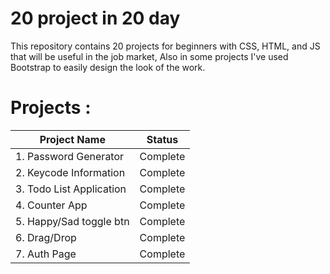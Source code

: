 # 20 project in 20 day

This repository contains 20 projects for beginners with CSS, HTML, and JS that will be useful in the job market, Also in some projects I've used Bootstrap to easily design the look of the work.  

# Projects :

| Project Name  | Status |
| ------------- | ------------- |
| 1. Password Generator  | Complete  |
| 2. Keycode Information  | Complete  |
| 3. Todo List Application  | Complete  |
| 4. Counter App  | Complete  |
| 5. Happy/Sad toggle btn  | Complete  |
| 6. Drag/Drop | Complete  |
| 7. Auth Page | Complete |
